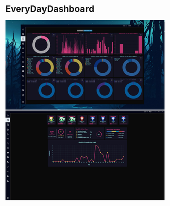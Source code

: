# EveryDayDashboard

![Alt text](<Screenshot 2023-11-04 174016.jpg>)
![Alt text](<Screenshot 2023-11-04 174046.jpg>)
